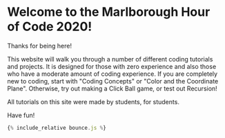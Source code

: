 # Welcome to the Marlborough Hour of Code 2020!

Thanks for being here!

This website will walk you through a number of different coding tutorials and
projects. It is designed for those with zero experience and also those who have
a moderate amount of coding experience. If you are completely new to coding,
start with "Coding Concepts" or "Color and the Coordinate Plane". Otherwise,
try out making a Click Ball game, or test out Recursion!

All tutorials on this site were made by students, for students.

Have fun!

<div id="preview"></div>

<script src="bounce.js"></script>

```javascript
{% include_relative bounce.js %}
```
